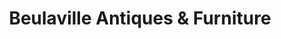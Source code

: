 ---
title: "Beulaville Antiques & Furniture"
url: /beulaville/beulaville-antiques-and-furniture/
shop: antiques
---
